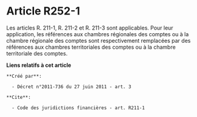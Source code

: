 # Article R252-1

Les articles R. 211-1, R. 211-2 et R. 211-3 sont applicables. Pour leur application, les références aux chambres régionales
des comptes ou à la chambre régionale des comptes sont respectivement remplacées par des références aux chambres
territoriales des comptes ou à la chambre territoriale des comptes.

**Liens relatifs à cet article**

	**Créé par**:

	  - Décret n°2011-736 du 27 juin 2011 - art. 3

	**Cite**:

	  - Code des juridictions financières - art. R211-1

